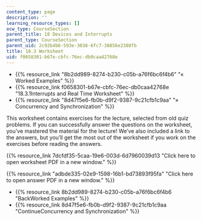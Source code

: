 ```yaml
---
content_type: page
description: ''
learning_resource_types: []
ocw_type: CourseSection
parent_title: 18 Devices and Interrupts
parent_type: CourseSection
parent_uid: 2c92b4b6-593e-3038-6fc7-38856e2308fb
title: 18.3 Worksheet
uid: f0658301-b67e-cbfc-76ec-db0caa42768e
---
```


*   {{% resource_link "8b2dd989-8274-b230-c05b-a76f6bc6f4b6" "« Worked Examples" %}}
*   {{% resource_link f0658301-b67e-cbfc-76ec-db0caa42768e "18.3.1Interrupts and Real Time Worksheet" %}}
*   {{% resource_link "8d47f5e6-fb0b-d9f2-9387-9c21cfb1c9aa" "» Concurrency and Synchronization" %}}

This worksheet contains exercises for the lecture, selected from old quiz problems. If you can successfully answer the questions on the worksheet, you’ve mastered the material for the lecture! We’ve also included a link to the answers, but you’ll get the most out of the worksheet if you work on the exercises before reading the answers.

{{% resource_link 7dcfdf35-5caa-19e6-003d-6d7960039d13 "Click here to open worksheet PDF in a new window." %}}

{{% resource_link "adbde335-02e9-1598-16b1-bd73893f95fa" "Click here to open answer PDF in a new window." %}}

*   {{% resource_link 8b2dd989-8274-b230-c05b-a76f6bc6f4b6 "BackWorked Examples" %}}
*   {{% resource_link 8d47f5e6-fb0b-d9f2-9387-9c21cfb1c9aa "ContinueConcurrency and Synchronization" %}}